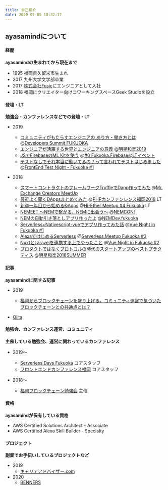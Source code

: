 ```yaml
---
title: 自己紹介
date: 2020-07-05 18:32:17
---
```

## ayasamindについて

#### 経歴
**ayasamindの生まれてから現在まで**

- 1995 福岡県久留米市生まれ
- 2017 九州大学文学部卒業
- 2017 [株式会社Fusic](https://fusic.co.jp)にエンジニアとして入社
- 2018 福岡にクリエイター向けコワーキングスペースGeek Studioを設立


#### 登壇・LT
**勉強会・カンファレンスなどでの登壇・LT**

- 2019
    - [コミュニティがもたらすエンジニアの あり方・働き方とは](https://speakerdeck.com/ayasamind/komiyuniteigamotarasuenziniafalse-arifang-dong-kifang-toha) @[Developers Summit FUKUOKA](https://event.shoeisha.jp/devsumi/20190829)
    - [エンジニアが活躍する世界とエンジニアの意義](https://myojowaraku.net/2019fw) @[明星和楽2019](https://myojowaraku.net/2019fw)
    - [JSでFirebaseのML Kitを使う](https://speakerdeck.com/ayasamind/jsdefirebasefalseml-kitwoshi-u) @[#0 Fukuoka.Firebase@LTイベント](https://fukuokafirebase.connpass.com/event/114251/)
    - [テストなしでそれ本当に動いてるの？って言われてテストはじめました](https://speakerdeck.com/ayasamind/tesutonasidesoredong-iterufalse-tuteyan-waretetesutohazimemasita) @[FrontEnd Test Night - Fukuoka #1](https://ffs.connpass.com/event/112930/)

- 2018
    - [スマートコントラクトのフレームワークTruffleでDapp作ってみた](https://ayasamind.github.io/slides/20180204/mrexchange_creaters_meetup/) @[Mr. Exchange Creators MeetUp](https://mr-exchange.connpass.com/event/77028/)
    - [最近よく聞くÐAppsまとめてみた](https://speakerdeck.com/ayasamind/phpkanhuarensufu-gang-2018-zui-jin-yokuwen-kudappsmatometemita) @[PHPカンファンレンス福岡2018](https://phpcon.fukuoka.jp/2018/) LT
    - [新卒一年目から始めるÐApps](https://speakerdeck.com/ayasamind/xin-zu-nian-mu-karashi-merudapps) @[Hi-Ether Meetup #4 Fukuoka](https://techplay.jp/event/668228) LT
    - [NEMEET 〜NEMで繋がる、NEMに出会う〜](https://speakerdeck.com/ayasamind/nemeet) @[NEMCON!](https://nemcafe.jp/nemcon/)
    - [NEMの自動引き落としアプリ作ったよ](https://speakerdeck.com/ayasamind/nemdevhuresen) @[NEMDev.fukuoka](https://connpass.com/event/91660/)
    - [Serverless+Nativescript-vueでアプリ作ってみた話](https://speakerdeck.com/ayasamind/vuenight) @[Vue Night in Fukuoka #1](https://cdg.connpass.com/event/91858/)
    - [AlexaではじめるServerless](https://speakerdeck.com/ayasamind/alexakarahazimeruserverless) @[Serverless Meetup Fukuoka #3](https://serverless.connpass.com/event/102585/)
    - [NuxtとLaravelを連携する上でやったこと](https://speakerdeck.com/ayasamind/nuxttolaravelwolian-xi-surushang-deyatutakoto) @[Vue Night in Fukuoka #2](https://v-fukuoka.connpass.com/event/113123/)
    - [プロダクトではなくプロトコルの時代のスタートアップのベストプラクティス](https://myojowaraku.net/2018fw/timetable/9163) @[明星和楽2018SUMMER](https://myojowaraku.net/2018fw)


#### 記事
**ayasamindに関する記事**

- 2019
    - [福岡からブロックチェーンを盛り上げる。コミュニティ運営で気づいたブロックチェーンとの共通点とは？](https://withb.co.jp/contents/7510/)

- [Qiita](https://qiita.com/ayasamind)


#### 勉強会、カンファレンス運営、コミュニティ
**主催している勉強会、運営に関わっているカンファレンス**

- 2019〜
    - [Serverless Days Fukuoka](https://fukuoka.serverlessdays.io/) コアスタッフ
    - [フロントエンドカンファレンス福岡](https://frontend-conf.fukuoka.jp/) コアスタッフ

- 2018〜
    - [福岡ブロックチェーン勉強会](https://gbec.connpass.com/) 主催

#### 資格
**ayasamindが保有している資格**

- AWS Certified Solutions Architect – Associate
- AWS Certified Alexa Skill Builder - Specialty

#### プロジェクト
**副業でお手伝いしているプロジェクトなど**

- 2019
    - [キャリアアドバイザー.com](https://www.ca-com.life/)
- 2020
    - [BENNERS](https://www.benners.co.jp/)